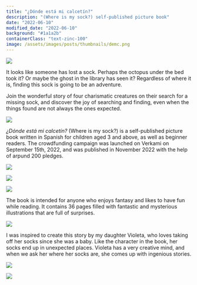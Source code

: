 ```yaml
---
title: "¿Dónde está mi calcetín?"
description: "(Where is my sock?) self-published picture book"
date: "2022-06-10"
modified_date: "2022-06-10"
background: "#1a1a2b"
containerClass: "text-zinc-100"
image: /assets/images/posts/thumbnails/demc.png
---
```


![](/assets/images/posts/donde_esta_mi_calcetin/demc001.png)

It looks like someone has lost a sock. Perhaps the octopus under the bed took it? Or maybe the ghost in the library has seen it? Regardless of where it is, finding this sock is going to be an adventure.

Join the wonderful story of four charismatic creatures on their search for a missing sock, and discover the joy of searching and finding, even when the things found are not always the ones expected.

![](/assets/images/posts/donde_esta_mi_calcetin/demc002.png)


*¿Dónde está mi calcetín?* (Where is my sock?) is a self-published picture book written in Spanish for children aged 3 and above, as well as beginner readers. The crowdfunding campaign was launched on Verkami on September 15th, 2022, and was published in November 2022 with the help of arpund 200 pledges.

![](/assets/images/posts/donde_esta_mi_calcetin/demc007.png)

![](/assets/images/posts/donde_esta_mi_calcetin/demc008.png)

![](/assets/images/posts/donde_esta_mi_calcetin/demc003.png)

The book is intended for anyone who enjoys fantasy and likes to have fun while reading. It contains 36 pages filled with fantastic and mysterious illustrations that are full of surprises.

![](/assets/images/posts/donde_esta_mi_calcetin/demc004.png)

I was inspired to create this story by my daughter Violeta, who loves taking off her socks since she was a baby. Like the character in the book, her socks end up in unexpected places. Violeta has a very creative mind, and when we ask her where her socks are, she comes up with ingenious stories.

![](/assets/images/posts/donde_esta_mi_calcetin/demc005.png)

![](/assets/images/posts/donde_esta_mi_calcetin/demc006.png)
